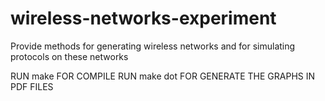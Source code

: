 wireless-networks-experiment
============================

Provide methods for generating wireless networks and for simulating protocols on these networks

RUN make FOR COMPILE
RUN make dot FOR GENERATE THE GRAPHS IN PDF FILES

